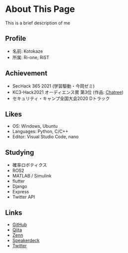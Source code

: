 # About This Page
This is a brief description of me

## Profile
- 名前: Kotokaze
- 所属: Ri-one, RiST

## Achievement
- SecHack 365 2021 (学習駆動・今岡ゼミ)
- KC3-Hack2021 オーディエンス賞 第3位 (作品: [Chatree](https://github.com/kc3hack/2021_h))
- セキュリティ・キャンプ全国大会2020 Dトラック

## Likes
- OS: Windows, Ubuntu
- Languages: Python, C/C++
- Editor: Visual Studio Code, nano

## Studying
- 確率ロボティクス
- ROS2
- MATLAB / Simulink
- flutter
- Django
- Express
- Twitter API

## Links
- [GitHub](https://github.com/Kotokaze)
- [Qiita](https://qiita.com/Kotokaze)
- [Zenn](https://zenn.dev/kotokaze)
- [Speakerdeck](https://speakerdeck.com/kotokaze)
- [Twitter](https://twitter.com/Kotokaze__R)
